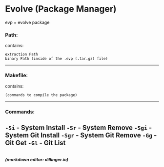 # Evolve (Package Manager)
evp = evolve package
### Path:
contains: 
```
extraction Path
binary Path (inside of the .evp (.tar.gz) file)
```
---

### Makefile:
contains:
```makefile
(commands to compile the package)
```
---
### Commands:
``-Si`` - System Install
``-Sr`` - System Remove
``-Sgi`` - System Git Install
``-Sgr`` - System Git Remove
``-Gg`` - Git Get
``-Gl`` - Git List
---

\
***_(markdown editor: dillinger.io)_***

